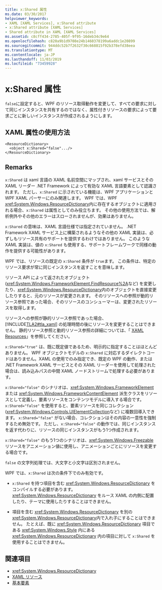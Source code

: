 ```yaml
---
title: x:Shared 属性
ms.date: 03/30/2017
helpviewer_keywords:
- XAML [XAML Services], x:Shared attribute
- x:Shared attribute [XAML Services]
- Shared attribute in XAML [XAML Services]
ms.assetid: c8cff434-2785-405f-9f95-16deb34c9e64
ms.openlocfilehash: c820a9b1d9708e24b1460378199a6addc1e20899
ms.sourcegitcommit: 944ddc52b7f2632f30c668815f92b378efd38eea
ms.translationtype: MT
ms.contentlocale: ja-JP
ms.lasthandoff: 11/03/2019
ms.locfileid: "73459928"
---
```

# <a name="xshared-attribute"></a>x:Shared 属性
`false`に設定すると、WPF のリソース取得動作を変更して、すべての要求に対して同じインスタンスを共有するのではなく、属性付きリソースの要求によって要求ごとに新しいインスタンスが作成されるようにします。  
  
## <a name="xaml-attribute-usage"></a>XAML 属性の使用方法  
  
```xaml  
<ResourceDictionary>  
  <object x:Shared="false".../>  
</ResourceDictionary>  
```  
  
## <a name="remarks"></a>Remarks  
 `x:Shared` は xaml 言語の XAML 名前空間にマップされ、xaml サービスとその XAML リーダー .NET Framework によって有効な XAML 言語要素として認識されます。 ただし、`x:Shared` に示されている機能は、WPF アプリケーションと WPF XAML パーサーにのみ関連します。 WPF では、WPF <xref:System.Windows.ResourceDictionary>内に存在するオブジェクトに適用される場合、`x:Shared` は属性としてのみ役立ちます。 その他の使用方法では、解析例外やその他のエラーはスローされませんが、効果はありません。  
  
 `x:Shared` の意味は、XAML 言語仕様では指定されていません。 .NET Framework XAML サービス上に構築されるようなその他の XAML 実装は、必ずしもリソース共有のサポートを提供するわけではありません。 このような XAML 実装は、値の `x:Shared` も使用する、サポートフレームワークで同様の動作を提供する可能性があります。  
  
 WPF では、リソースの既定の `x:Shared` 条件が `true`ます。 この条件は、特定のリソース要求が常に同じインスタンスを返すことを意味します。  
  
 リソース API によって返されたオブジェクト (<xref:System.Windows.FrameworkElement.FindResource%2A>など) を変更したり、<xref:System.Windows.ResourceDictionary>内のオブジェクトを直接変更したりすると、元のリソースが変更されます。 そのリソースへの参照が動的リソース参照であった場合、そのリソースのコンシューマーは、変更されたリソースを取得します。  
  
 リソースへの参照が静的リソース参照であった場合、[!INCLUDE[TLA2#tla_xaml](../../../includes/tla2sharptla-xaml-md.md)] の処理時間の後にリソースを変更することはできません。 静的リソース参照と動的リソース参照の詳細については、「 [XAML Resources](../../desktop-wpf/fundamentals/xaml-resources-define.md)」を参照してください。  
  
 `x:Shared="true"` は、既に既定値であるため、明示的に指定することはほとんどありません。 WPF オブジェクトモデルの `x:Shared` に対応するダイレクトコードはありません。XAML の使用でのみ指定でき、既定の WPF の動作、または .NET Framework XAML サービスとその XAML リーダーを使用して処理された場合は、読み込みパスの中間 XAML ノードストリームで処理する必要があります。  
  
 `x:Shared="false"` のシナリオは、<xref:System.Windows.FrameworkElement> または <xref:System.Windows.FrameworkContentElement> 派生クラスをリソースとして定義し、要素リソースをコンテンツモデルに導入する場合です。 `x:Shared="false"` を使用すると、要素リソースを同じコレクション (<xref:System.Windows.Controls.UIElementCollection>など) に複数回導入できます。 `x:Shared="false"` がない場合、コレクションはその内容の一意性を強制するため無効です。 ただし、`x:Shared="false"` の動作では、同じインスタンスを返す代わりに、リソースの同じインスタンスがもう1つ作成されます。  
  
 `x:Shared="false"` のもう1つのシナリオは、<xref:System.Windows.Freezable> リソースをアニメーション値に使用し、アニメーションごとにリソースを変更する場合です。  
  
 `false` の文字列処理では、大文字と小文字は区別されません。  
  
 WPF では、`x:Shared` は次の条件下でのみ有効です。  
  
- `x:Shared` を持つ項目を含む <xref:System.Windows.ResourceDictionary> をコンパイルする必要があります。 <xref:System.Windows.ResourceDictionary> をルース XAML の内側に配置したり、テーマに使用したりすることはできません。  
  
- 項目を含む <xref:System.Windows.ResourceDictionary> を別の <xref:System.Windows.ResourceDictionary>内で入れ子にすることはできません。 たとえば、既に <xref:System.Windows.ResourceDictionary> 項目である <xref:System.Windows.Style> 内にある <xref:System.Windows.ResourceDictionary> 内の項目に対して `x:Shared` を使用することはできません。  
  
## <a name="see-also"></a>関連項目

- <xref:System.Windows.ResourceDictionary>
- [XAML リソース](../../desktop-wpf/fundamentals/xaml-resources-define.md)
- [基本要素](../wpf/advanced/base-elements.md)
